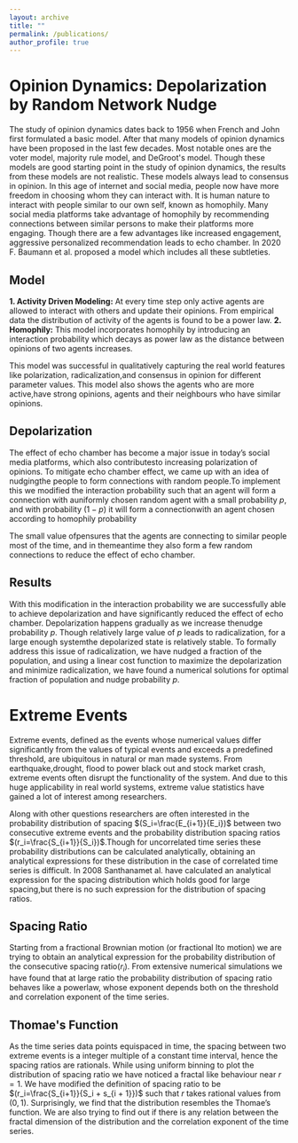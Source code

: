 ```yaml
---
layout: archive
title: ""
permalink: /publications/
author_profile: true
---
```



Opinion Dynamics: Depolarization by Random Network Nudge
=======================

The study of opinion dynamics dates back to 1956 when French and John first formulated a basic model. After that many models of opinion dynamics have been proposed in the last few decades. Most notable ones are the voter model, majority rule model, and DeGroot's model. Though these models are good starting point in the study of opinion dynamics, the results from these models are not realistic. These models always lead to consensus in opinion. 
In this age of internet and social media, people now have more freedom in choosing whom they can interact with. It is human nature to interact with people similar to our own self, known as homophily. Many social media platforms take advantage of homophily by recommending connections between similar persons to make their platforms more engaging. Though there are a few advantages like increased engagement, aggressive personalized recommendation leads to echo chamber. In 2020 F. Baumann et al. proposed a model which includes all these subtleties.

Model
-----

**1. Activity Driven Modeling:** At every time step only active agents are allowed to interact with others and update their opinions.  From empirical data the distribution of activity of the agents is found to be a power law.
**2. Homophily:** This model incorporates homophily by introducing an interaction probability which decays as power law as the distance between opinions of two agents increases.

This model was successful in qualitatively capturing the real world features like polarization, radicalization,and consensus in opinion for different parameter values. This model also shows the agents who are more active,have strong opinions, agents and their neighbours who have similar opinions.

Depolarization
-------

The effect of echo chamber has become a major issue in today’s social media platforms, which also contributesto increasing polarization of opinions.  To mitigate echo chamber effect, we came up with an idea of nudgingthe people to form connections with random people.To implement this we modified the interaction probability such that an agent will form a connection with auniformly chosen random agent with a small probability $p$, and with probability $(1−p)$ it will form a connectionwith an agent chosen according to homophily probability

The small value ofpensures that the agents are connecting to similar people most of the time, and in themeantime they also form a few random connections to reduce the effect of echo chamber.

Results
----

With  this  modification  in  the  interaction  probability  we  are  successfully  able  to  achieve  depolarization  and have  significantly  reduced  the  effect  of  echo  chamber.   Depolarization  happens  gradually  as  we  increase  thenudge  probability $p$.   Though  relatively  large  value  of $p$ leads  to  radicalization,  for  a  large  enough  systemthe  depolarized  state  is  relatively  stable.   To  formally  address  this  issue  of  radicalization,  we  have  nudged a  fraction  of  the  population,  and  using  a  linear  cost  function  to  maximize  the  depolarization  and  minimize radicalization, we have found a numerical solutions for optimal fraction of population and nudge probability $p$.


Extreme Events
======

Extreme  events,  defined  as  the  events  whose  numerical  values  differ  significantly  from  the  values  of  typical events and exceeds a predefined threshold, are ubiquitous in natural or man made systems.  From earthquake,drought, flood to power black out and stock market crash, extreme events often disrupt the functionality of the system.  And due to this huge applicability in real world systems, extreme value statistics have gained a lot of interest among researchers.

Along with other questions researchers are often interested in the probability distribution of spacing $(S_i=\frac{E_{i+1}}{E_i})$  between  two  consecutive  extreme  events  and  the  probability  distribution  spacing  ratios  $(r_i=\frac{S_{i+1}}{S_i})$.Though for uncorrelated time series these probability distributions can be calculated analytically, obtaining an analytical expressions for these distribution in the case of correlated time series is difficult.  In 2008 Santhanamet al. have calculated an analytical expression for the spacing distribution which holds good for large spacing,but there is no such expression for the distribution of spacing ratios.

Spacing Ratio
---
Starting from a fractional Brownian motion (or fractional Ito motion) we are trying to obtain an analytical expression  for  the  probability  distribution  of  the  consecutive  spacing  ratio$(r_i)$.   From  extensive  numerical simulations we have found that at large ratio the probability distribution of spacing ratio behaves like a powerlaw, whose exponent depends both on the threshold and correlation exponent of the time series.

Thomae's Function
----
As the time series data points equispaced in time, the spacing between two extreme events is a integer multiple of a constant time interval,  hence the spacing ratios are rationals.  While using uniform binning to plot the distribution of spacing ratio we have noticed a fractal like behaviour near $r= 1$.  We have modified the definition of spacing ratio to be $(r_i=\frac{S_{i+1}}{S_i + s_{i + 1}})$ such that  $r$ takes rational values from $(0,1)$.  Surprisingly, we find that the distribution resembles the Thomae’s function.  We are also trying to find out if there is any relation between the fractal dimension of the distribution and the correlation exponent of the time series.

